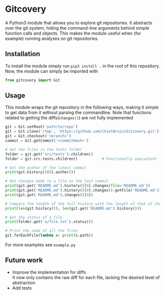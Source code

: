 # Gitcovery

A Python3 module that allows you to explore git repositories. It abstracts over the git system, hiding the command-line arguments behind simple function calls and objects. This makes the module useful when (for example) running analyses on git repositories.

## Installation
To install the module simply run `pip3 install .` in the root of this repository.  
Now, the module can simply be imported with 
``` python
from gitcovery import Git
```

## Usage
This module wraps the git repository in the following ways, making it simple to get data from it without parsing the commandline. Note that functions related to getting the diffs(`changes()`) are not fully implemented

```python
git = Git.setRoot('path/to/repo')                                       # Select local dir
git = Git.clone('/tmp', 'https://github.com/ChielBruin/Gitcovery.git')  # Clone and select remote dir
git = Git.checkout('<branch>')
commit = Git.getCommit('<commitHash>')

# Get the files in the tests folder
folder = git.get('src/tests').children()
folder = git.src.tests.children()           # Functionally equivalent

# Get the author of the latest commit
print(git.history()[0].author())

# Get changes made to a file in the last commit
print(git.get('README.md').history()[0].changes(file='README.md'))
print(git.get('README.md').history()[0].changes().getFile('README.md'))
print(git.get('README.md').changes()[0])

# Compare the length of the full history with the length of that of the 'README.md' file
print(len(git.history()), len(git.get('README.md').history()))

# Get the status of a file
print(folder.get('a/file.txt').status())

# Print the name of all the files
git.forEachFile(lambda x: print(x.path))
```

For more examples see `example.py`

## Future work
- Improve the implementation for diffs  
  It now only contains the raw diff for each file, lacking the desired level of abstraction
- Add tests
